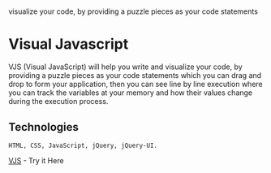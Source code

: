 # 
visualize your code, by providing a puzzle pieces as your code statements 

# Visual Javascript

VJS (Visual JavaScript) will help you write and visualize your code, by providing a puzzle pieces as your code statements which you can drag and drop to form your application, then you can see line by line execution where you can track the variables at your memory and how their values change during the execution process.

## Technologies
```
HTML, CSS, JavaScript, jQuery, jQuery-UI.
```
 
[VJS](https://muhammad-othman.github.io/vjs/factorial_while_loop.html) - Try it Here
